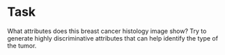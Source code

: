 # Task
What attributes does this breast cancer histology image show?
Try to generate highly discriminative attributes that can help identify the type of the tumor.
